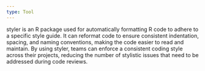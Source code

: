 ```yaml
---
type: Tool
---
```


styler is an R package used for automatically formatting R code to adhere to a specific style guide. It can reformat code to ensure consistent indentation, spacing, and naming conventions, making the code easier to read and maintain. By using styler, teams can enforce a consistent coding style across their projects, reducing the number of stylistic issues that need to be addressed during code reviews.